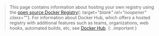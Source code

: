 <!-- This text will be included in the Docker Registry docs -->

>
> This page contains information about hosting your own registry using the
> [open source Docker Registry](https://github.com/distribution/distribution){: target="_blank" rel="noopener" class="_"}. For information about Docker Hub, which offers a
> hosted registry with additional features such as teams, organizations, web
> hooks, automated builds, etc, see [Docker Hub](/docker-hub/).
{: .important }
